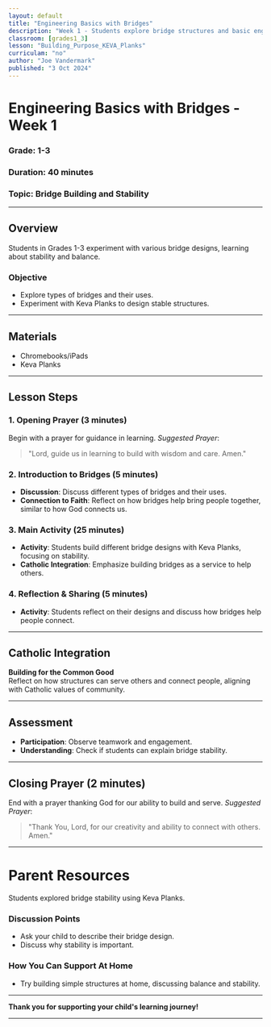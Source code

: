 ```yaml
---
layout: default
title: "Engineering Basics with Bridges"
description: "Week 1 - Students explore bridge structures and basic engineering concepts."
classroom: [grades1_3]
lesson: "Building_Purpose_KEVA_Planks"
curriculam: "no"
author: "Joe Vandermark"
published: "3 Oct 2024"
---
```


# Engineering Basics with Bridges - Week 1

### **Grade**: 1-3  
### **Duration**: 40 minutes  
### **Topic**: Bridge Building and Stability

---

## **Overview**
Students in Grades 1-3 experiment with various bridge designs, learning about stability and balance.

### **Objective**
- Explore types of bridges and their uses.
- Experiment with Keva Planks to design stable structures.

---

## **Materials**
- Chromebooks/iPads
- Keva Planks

---

## **Lesson Steps**

### **1. Opening Prayer (3 minutes)**
Begin with a prayer for guidance in learning.
_Suggested Prayer_:  
> "Lord, guide us in learning to build with wisdom and care. Amen."

### **2. Introduction to Bridges (5 minutes)**
- **Discussion**: Discuss different types of bridges and their uses.
- **Connection to Faith**: Reflect on how bridges help bring people together, similar to how God connects us.

### **3. Main Activity (25 minutes)**
- **Activity**: Students build different bridge designs with Keva Planks, focusing on stability.
- **Catholic Integration**: Emphasize building bridges as a service to help others.

### **4. Reflection & Sharing (5 minutes)**
- **Activity**: Students reflect on their designs and discuss how bridges help people connect.

---

## **Catholic Integration**
**Building for the Common Good**  
Reflect on how structures can serve others and connect people, aligning with Catholic values of community.

---

## **Assessment**
- **Participation**: Observe teamwork and engagement.
- **Understanding**: Check if students can explain bridge stability.

---

## **Closing Prayer (2 minutes)**
End with a prayer thanking God for our ability to build and serve.
_Suggested Prayer_:  
> "Thank You, Lord, for our creativity and ability to connect with others. Amen."

---

# Parent Resources

Students explored bridge stability using Keva Planks.

### **Discussion Points**
- Ask your child to describe their bridge design.
- Discuss why stability is important.

### **How You Can Support At Home**
- Try building simple structures at home, discussing balance and stability.

---

**Thank you for supporting your child's learning journey!**

---
